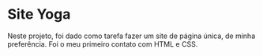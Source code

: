 # Site Yoga
Neste projeto, foi dado como tarefa fazer um site de página única, de minha preferência.
Foi o meu primeiro contato com HTML e CSS.
